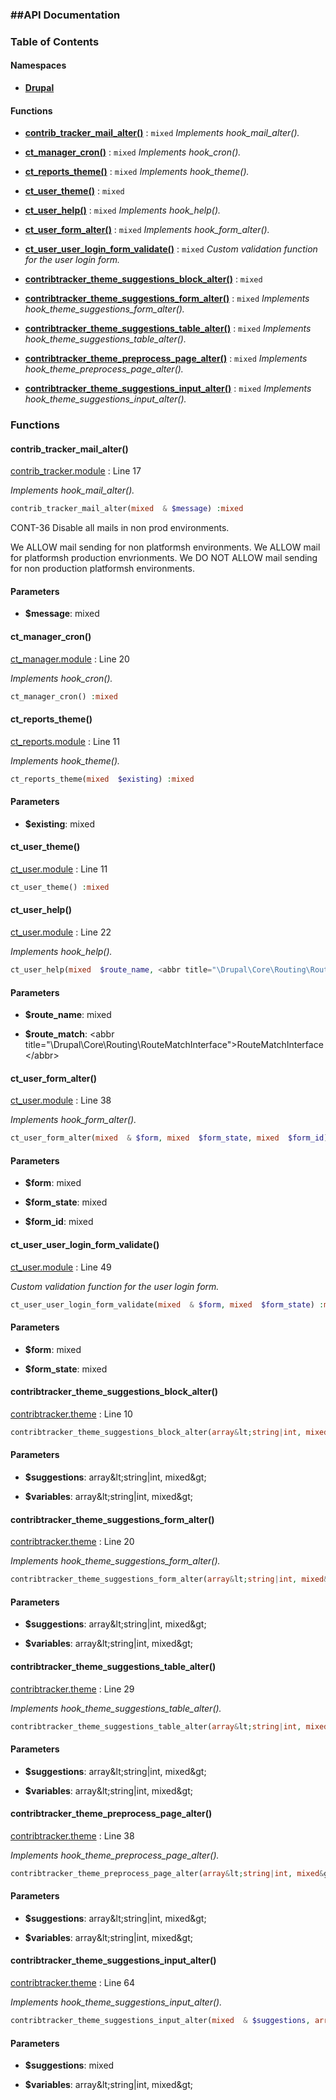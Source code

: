 



### ##API Documentation




### Table of Contents


#### Namespaces
- **[Drupal](../namespaces/drupal.md)**









#### Functions

- **[contrib_tracker_mail_alter()](../namespaces/default.md#function_contrib_tracker_mail_alter)**
           : `mixed`
*Implements hook_mail_alter().*


- **[ct_manager_cron()](../namespaces/default.md#function_ct_manager_cron)**
           : `mixed`
*Implements hook_cron().*


- **[ct_reports_theme()](../namespaces/default.md#function_ct_reports_theme)**
           : `mixed`
*Implements hook_theme().*


- **[ct_user_theme()](../namespaces/default.md#function_ct_user_theme)**
           : `mixed`


- **[ct_user_help()](../namespaces/default.md#function_ct_user_help)**
           : `mixed`
*Implements hook_help().*


- **[ct_user_form_alter()](../namespaces/default.md#function_ct_user_form_alter)**
           : `mixed`
*Implements hook_form_alter().*


- **[ct_user_user_login_form_validate()](../namespaces/default.md#function_ct_user_user_login_form_validate)**
           : `mixed`
*Custom validation function for the user login form.*


- **[contribtracker_theme_suggestions_block_alter()](../namespaces/default.md#function_contribtracker_theme_suggestions_block_alter)**
           : `mixed`


- **[contribtracker_theme_suggestions_form_alter()](../namespaces/default.md#function_contribtracker_theme_suggestions_form_alter)**
           : `mixed`
*Implements hook_theme_suggestions_form_alter().*


- **[contribtracker_theme_suggestions_table_alter()](../namespaces/default.md#function_contribtracker_theme_suggestions_table_alter)**
           : `mixed`
*Implements hook_theme_suggestions_table_alter().*


- **[contribtracker_theme_preprocess_page_alter()](../namespaces/default.md#function_contribtracker_theme_preprocess_page_alter)**
           : `mixed`
*Implements hook_theme_preprocess_page_alter().*


- **[contribtracker_theme_suggestions_input_alter()](../namespaces/default.md#function_contribtracker_theme_suggestions_input_alter)**
           : `mixed`
*Implements hook_theme_suggestions_input_alter().*






### Functions

#### contrib_tracker_mail_alter()


[contrib_tracker.module](../files/web-modules-custom-contrib-tracker-contrib-tracker.md) : Line 17

*Implements hook_mail_alter().*


```php
contrib_tracker_mail_alter(mixed  & $message) :mixed
```
CONT-36 Disable all mails in non prod environments.

We ALLOW mail sending for non platformsh environments.
We ALLOW mail for platformsh production envrionments.
We DO NOT ALLOW mail sending for non production platformsh environments.


#### Parameters

- **$message**: mixed
    







#### ct_manager_cron()


[ct_manager.module](../files/web-modules-custom-ct-manager-ct-manager.md) : Line 20

*Implements hook_cron().*


```php
ct_manager_cron() :mixed
```









#### ct_reports_theme()


[ct_reports.module](../files/web-modules-custom-ct-reports-ct-reports.md) : Line 11

*Implements hook_theme().*


```php
ct_reports_theme(mixed  $existing) :mixed
```


#### Parameters

- **$existing**: mixed
    







#### ct_user_theme()


[ct_user.module](../files/web-modules-custom-ct-user-ct-user.md) : Line 11



```php
ct_user_theme() :mixed
```









#### ct_user_help()


[ct_user.module](../files/web-modules-custom-ct-user-ct-user.md) : Line 22

*Implements hook_help().*


```php
ct_user_help(mixed  $route_name, <abbr title="\Drupal\Core\Routing\RouteMatchInterface">RouteMatchInterface</abbr>  $route_match) :mixed
```


#### Parameters

- **$route_name**: mixed
    
- **$route_match**: &lt;abbr title=&quot;\Drupal\Core\Routing\RouteMatchInterface&quot;&gt;RouteMatchInterface&lt;/abbr&gt;
    







#### ct_user_form_alter()


[ct_user.module](../files/web-modules-custom-ct-user-ct-user.md) : Line 38

*Implements hook_form_alter().*


```php
ct_user_form_alter(mixed  & $form, mixed  $form_state, mixed  $form_id) :mixed
```


#### Parameters

- **$form**: mixed
    
- **$form_state**: mixed
    
- **$form_id**: mixed
    







#### ct_user_user_login_form_validate()


[ct_user.module](../files/web-modules-custom-ct-user-ct-user.md) : Line 49

*Custom validation function for the user login form.*


```php
ct_user_user_login_form_validate(mixed  & $form, mixed  $form_state) :mixed
```


#### Parameters

- **$form**: mixed
    
- **$form_state**: mixed
    







#### contribtracker_theme_suggestions_block_alter()


[contribtracker.theme](../files/web-themes-custom-contribtracker-contribtracker.md) : Line 10



```php
contribtracker_theme_suggestions_block_alter(array&lt;string|int, mixed&gt;  & $suggestions, array&lt;string|int, mixed&gt;  $variables) :mixed
```


#### Parameters

- **$suggestions**: array&amp;lt;string|int, mixed&amp;gt;
    
- **$variables**: array&amp;lt;string|int, mixed&amp;gt;
    







#### contribtracker_theme_suggestions_form_alter()


[contribtracker.theme](../files/web-themes-custom-contribtracker-contribtracker.md) : Line 20

*Implements hook_theme_suggestions_form_alter().*


```php
contribtracker_theme_suggestions_form_alter(array&lt;string|int, mixed&gt;  & $suggestions, array&lt;string|int, mixed&gt;  $variables) :mixed
```


#### Parameters

- **$suggestions**: array&amp;lt;string|int, mixed&amp;gt;
    
- **$variables**: array&amp;lt;string|int, mixed&amp;gt;
    







#### contribtracker_theme_suggestions_table_alter()


[contribtracker.theme](../files/web-themes-custom-contribtracker-contribtracker.md) : Line 29

*Implements hook_theme_suggestions_table_alter().*


```php
contribtracker_theme_suggestions_table_alter(array&lt;string|int, mixed&gt;  & $suggestions, array&lt;string|int, mixed&gt;  $variables) :mixed
```


#### Parameters

- **$suggestions**: array&amp;lt;string|int, mixed&amp;gt;
    
- **$variables**: array&amp;lt;string|int, mixed&amp;gt;
    







#### contribtracker_theme_preprocess_page_alter()


[contribtracker.theme](../files/web-themes-custom-contribtracker-contribtracker.md) : Line 38

*Implements hook_theme_preprocess_page_alter().*


```php
contribtracker_theme_preprocess_page_alter(array&lt;string|int, mixed&gt;  & $suggestions, array&lt;string|int, mixed&gt;  $variables) :mixed
```


#### Parameters

- **$suggestions**: array&amp;lt;string|int, mixed&amp;gt;
    
- **$variables**: array&amp;lt;string|int, mixed&amp;gt;
    







#### contribtracker_theme_suggestions_input_alter()


[contribtracker.theme](../files/web-themes-custom-contribtracker-contribtracker.md) : Line 64

*Implements hook_theme_suggestions_input_alter().*


```php
contribtracker_theme_suggestions_input_alter(mixed  & $suggestions, array&lt;string|int, mixed&gt;  $variables) :mixed
```


#### Parameters

- **$suggestions**: mixed
    
- **$variables**: array&amp;lt;string|int, mixed&amp;gt;
    








